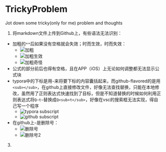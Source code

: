 # TrickyProblem
Jot down some tricky(only for me) problem and thoughts
1. 将markdown文件上传到Github上，有些语法无法识别：
  - 加粗的`**`后如果没有空格就会失效；时而生效，时而失效：
    - ![加粗](https://user-images.githubusercontent.com/44341897/173023629-92ae3305-7889-411b-9c08-5213c42d547f.PNG)
    - ![加粗生效](https://user-images.githubusercontent.com/44341897/173023677-ae4c79c2-4098-4de8-8754-55900386c30d.PNG)
    - ![加粗奇怪](https://user-images.githubusercontent.com/44341897/173023693-2445a448-ba0d-4711-a288-26afe4f8259a.PNG)
  - 公式的部分前后也得有空格，且在APP（iOS）上无论如何调整都无法显示公式块
  - typora中的下标是用`~`来将要下标的内容囊括起来，而github-flavored的是用`<sub></sub>`，在github上直接修改文件，好像无法查找替换，只能在本地修改，虽然用了正则表达式快速找到了目标，但是不知道替换的时候如何利用正则表达式将`Q~t~`替换成`Q<sub>t</sub>`，好像在vsc的搜索框无法实现，得自己写一个程序
    - ![typora subscript](https://user-images.githubusercontent.com/44341897/173023172-0fe16ff4-b632-43ed-973b-3021c6c08a36.PNG)
    - ![github subscript](https://user-images.githubusercontent.com/44341897/173023236-a2937e2a-8c6e-4b0a-8670-f57430f82858.PNG)
  - 在github上`~`是删除号：
    - ![删除号](https://user-images.githubusercontent.com/44341897/173023106-d93c91bc-69cc-4d53-9ea7-f084c51b5726.PNG)
    - ![删除号2](https://user-images.githubusercontent.com/44341897/173023157-a6c49205-ea6b-4357-9df8-223f97b89f1e.PNG)

3. 
